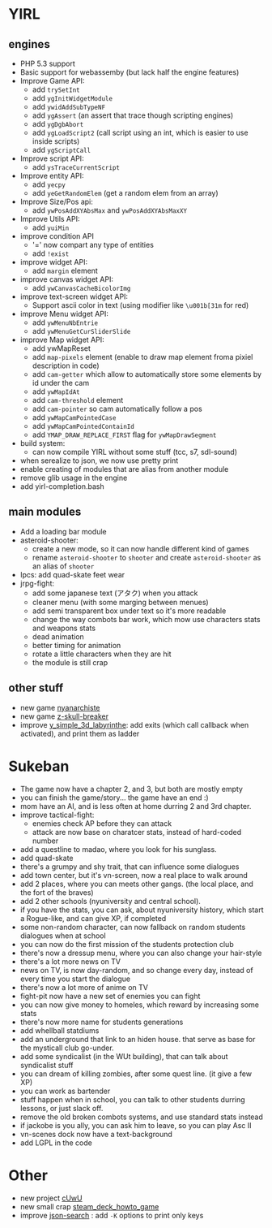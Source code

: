 <head>
<link rel="stylesheet" href="styling.css">
</head>

# YIRL

## engines
- PHP 5.3 support
- Basic support for webassemby (but lack half the engine features)
- Improve Game API:
  - add `trySetInt`
  - add `ygInitWidgetModule`
  - add `ywidAddSubTypeNF`
  - add `ygAssert` (an assert that trace though scripting engines)
  - add `ygDgbAbort`
  - add `ygLoadScript2` (call script using an int, which is easier to use inside scripts)
  - add `ygScriptCall`
- Improve script API:
  - add `ysTraceCurrentScript`
- Improve entity API:
  - add `yecpy`
  - add `yeGetRandomElem` (get a random elem from an array)
- Improve Size/Pos api:
  -  add `ywPosAddXYAbsMax` and `ywPosAddXYAbsMaxXY`
-  Improve Utils API:
    - add `yuiMin`
- improve condition API
  - '='  now compart any type of entities
  -  add `!exist`
-  improve widget API:
    -  add `margin` element
-  improve canvas widget API:
    - add `ywCanvasCacheBicolorImg`
-  improve text-screen widget API:
    - Support ascii color in text (using modifier like `\u001b[31m` for red) 
-  improve Menu widget API:
    - add `ywMenuNbEntrie` 
    - add `ywMenuGetCurSliderSlide`
-  improve Map widget API:
    - add ywMapReset 
    - add `map-pixels` element (enable to draw map element froma pixiel description in code)
    - add `cam-getter` which allow to automatically store some elements by id under the cam
    - add `ywMapIdAt`
    - add `cam-threshold` element
    - add `cam-pointer` so cam automatically follow a pos
    - add `ywMapCamPointedCase`
    - add `ywMapCamPointedContainId`
    - add `YMAP_DRAW_REPLACE_FIRST` flag for `ywMapDrawSegment`
- build system:
  - can now compile YIRL without some stuff (tcc, s7, sdl-sound)
- when serealize to json, we now use pretty print
- enable creating of modules that are alias from another module
- remove glib usage in the engine
- add yirl-completion.bash

## main modules
- Add a loading bar module
- asteroid-shooter:
  - create a new mode, so it can now handle different kind of games
  - rename `asteroid-shooter` to `shooter` and create `asteroid-shooter` as an alias of `shooter`
- lpcs: add quad-skate feet wear
- jrpg-fight:
  - add some japanese text (アタク) when you attack
  - cleaner menu (with some marging between menues)
  - add semi transparent box under text so it's more readable
  - change the way combots bar work, which mow use characters stats and weapons stats
  - dead animation
  - better timing for animation
  - rotate a little characters when they are hit
  - the module is still crap

## other stuff
- new game [nyanarchiste](https://github.com/cosmo-ray/nyanarchiste)
- new game [z-skull-breaker](https://github.com/cosmo-ray/z-skull-breaker)
- improve [y_simple_3d_labyrinthe](https://github.com/cosmo-ray/y_simple_3d_labyrinthe): add exits (which call callback when activated), and print them as ladder

# Sukeban
- The game now have a chapter 2, and 3, but both are mostly empty
- you can finish the game/story... the game have an end :)
- mom have an AI, and is less often at home durring 2 and 3rd chapter.
- improve tactical-fight:
  - enemies check AP before they can attack
  - attack are now base on charatcer stats, instead of hard-coded number
- add a questline to madao, where you look for his sunglass.
- add quad-skate
- there's a grumpy and shy trait, that can influence some dialogues
- add town center, but it's vn-screen, now a real place to walk around
- add 2 places, where you can meets other gangs. (the local place, and the fort of the braves)
- add 2 other schools (nyuniversity and central school).
- if you have the stats, you can ask, about nyuniversity history, which start a Rogue-like, and can give XP, if completed
- some non-random character, can now fallback on random students dialogues when at school
- you can now do the first mission of the students protection club
- there's now a dressup menu, where you can also change your hair-style
- there's a lot more news on TV
- news on TV, is now day-random, and so change every day, instead of every time you start the dialogue
- there's now a lot more of anime on TV
- fight-pit now have a new set of enemies you can fight
- you can now give money to homeles, which reward by increasing some stats
- there's now more name for students generations
- add whellball statdiums
- add an underground that link to an hiden house. that serve as base for the mysticall club go-under.
- add some syndicalist (in the WUt building), that can talk about syndicalist stuff
- you can dream of killing zombies, after some quest line. (it give a few XP)
- you can work as bartender
- stuff happen when in school, you can talk to other students durring lessons, or just slack off.
- remove the old broken combots systems, and use standard stats instead
- if jackobe is you ally, you can ask him to leave, so you can play Asc II
- vn-scenes dock now have a text-background
- add LGPL in the code

# Other
- new project [cUwU](https://github.com/cosmo-ray/cUwU)
- new small crap [steam_deck_howto_game](https://github.com/cosmo-ray/steam_deck_howto_game)
- improve [json-search](https://github.com/cosmo-ray/json-search) : add `-K` options to print only keys
